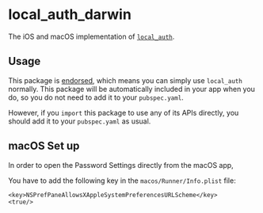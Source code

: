 # local_auth_darwin

The iOS and macOS implementation of [`local_auth`][1].

## Usage

This package is [endorsed][2], which means you can simply use `local_auth`
normally. This package will be automatically included in your app when you do,
so you do not need to add it to your `pubspec.yaml`.

However, if you `import` this package to use any of its APIs directly, you
should add it to your `pubspec.yaml` as usual.

[1]: https://pub.dev/packages/local_auth
[2]: https://flutter.dev/docs/development/packages-and-plugins/developing-packages#endorsed-federated-plugin

## macOS Set up

In order to open the Password Settings directly from the macOS app,

You have to add the following key in the `macos/Runner/Info.plist` file:

```
<key>NSPrefPaneAllowsXAppleSystemPreferencesURLScheme</key>
<true/>
```